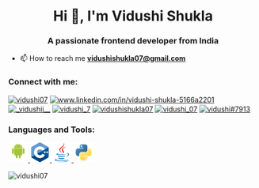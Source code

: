 <h1 align="center">Hi 👋, I'm Vidushi Shukla</h1>
<h3 align="center">A passionate frontend developer from India</h3>

- 📫 How to reach me **vidushishukla07@gmail.com**

<h3 align="left">Connect with me:</h3>
<p align="left">
<a href="https://dev.to/vidushi07" target="blank"><img align="center" src="https://cdn.jsdelivr.net/npm/simple-icons@3.0.1/icons/dev-dot-to.svg" alt="vidushi07" height="30" width="40" /></a>
<a href="https://linkedin.com/in/www.linkedin.com/in/vidushi-shukla-5166a2201" target="blank"><img align="center" src="https://cdn.jsdelivr.net/npm/simple-icons@3.0.1/icons/linkedin.svg" alt="www.linkedin.com/in/vidushi-shukla-5166a2201" height="30" width="40" /></a>
<a href="https://instagram.com/_vidushii__" target="blank"><img align="center" src="https://cdn.jsdelivr.net/npm/simple-icons@3.0.1/icons/instagram.svg" alt="_vidushii__" height="30" width="40" /></a>
<a href="https://www.codechef.com/users/vidushi_7" target="blank"><img align="center" src="https://cdn.jsdelivr.net/npm/simple-icons@3.1.0/icons/codechef.svg" alt="vidushi_7" height="30" width="40" /></a>
<a href="https://www.hackerrank.com/vidushishukla07" target="blank"><img align="center" src="https://cdn.jsdelivr.net/npm/simple-icons@3.0.1/icons/hackerrank.svg" alt="vidushishukla07" height="30" width="40" /></a>
<a href="https://codeforces.com/profile/vidushi_07" target="blank"><img align="center" src="https://cdn.jsdelivr.net/npm/simple-icons@3.0.1/icons/codeforces.svg" alt="vidushi_07" height="30" width="40" /></a>
<a href="https://discord.gg/vidushi#7913" target="blank"><img align="center" src="https://cdn.jsdelivr.net/npm/simple-icons@3.0.1/icons/discord.svg" alt="vidushi#7913" height="30" width="40" /></a>
</p>

<h3 align="left">Languages and Tools:</h3>
<p align="left"> <a href="https://developer.android.com" target="_blank"> <img src="https://raw.githubusercontent.com/devicons/devicon/master/icons/android/android-original-wordmark.svg" alt="android" width="40" height="40"/> </a> <a href="https://www.w3schools.com/cpp/" target="_blank"> <img src="https://raw.githubusercontent.com/devicons/devicon/master/icons/cplusplus/cplusplus-original.svg" alt="cplusplus" width="40" height="40"/> </a> <a href="https://www.java.com" target="_blank"> <img src="https://raw.githubusercontent.com/devicons/devicon/master/icons/java/java-original.svg" alt="java" width="40" height="40"/> </a> <a href="https://www.python.org" target="_blank"> <img src="https://raw.githubusercontent.com/devicons/devicon/master/icons/python/python-original.svg" alt="python" width="40" height="40"/> </a> </p>

<p><img align="center" src="https://github-readme-stats.vercel.app/api/top-langs?username=vidushi07&show_icons=true&locale=en&layout=compact" alt="vidushi07" /></p>
